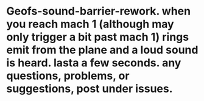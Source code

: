# Geofs-sound-barrier-rework. when you reach mach 1 (although may only trigger a bit past mach 1) rings emit from the plane and a loud sound is heard. lasta a few seconds. any questions, problems, or suggestions, post under issues. 
